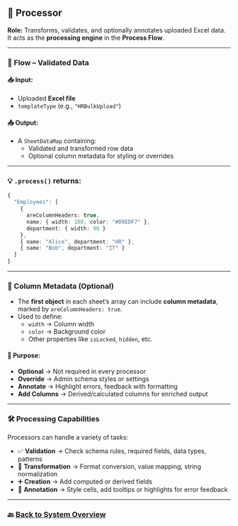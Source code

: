 ## 🔬 Processor  
**Role:** Transforms, validates, and optionally annotates uploaded Excel data.  
It acts as the **processing engine** in the **Process Flow**.

---

### 🔁 Flow – Validated Data

#### 📥 Input:
- Uploaded **Excel file**
- `templateType` (e.g., `"HRBulkUpload"`)

#### 📤 Output:
- A `SheetDataMap` containing:
  - Validated and transformed row data
  - Optional column metadata for styling or overrides

---

### 💡 `.process()` returns:

```ts
{
  "Employees": [
    {
      areColumnHeaders: true,
      name: { width: 100, color: "#D9EDF7" },
      department: { width: 90 }
    },
    { name: "Alice", department: "HR" },
    { name: "Bob", department: "IT" }
  ]
}
```

---

### 🧩 Column Metadata (Optional)

- The **first object** in each sheet’s array can include **column metadata**, marked by `areColumnHeaders: true`.
- Used to define:
  - `width` → Column width
  - `color` → Background color
  - Other properties like `isLocked`, `hidden`, etc.

#### 📌 Purpose:
- **Optional** → Not required in every processor
- **Override** → Admin schema styles or settings
- **Annotate** → Highlight errors, feedback with formatting
- **Add Columns** → Derived/calculated columns for enriched output

---

### 🛠️ Processing Capabilities

Processors can handle a variety of tasks:

- ✅ **Validation** → Check schema rules, required fields, data types, patterns  
- 🔄 **Transformation** → Format conversion, value mapping, string normalization  
- ➕ **Creation** → Add computed or derived fields  
- 📝 **Annotation** → Style cells, add tooltips or highlights for error feedback  

---

### 🔙 [Back to System Overview](https://github.com/ashish-egov/Sheet-Processing-Design/blob/main/Final%20Design/SystemOverview.md)
